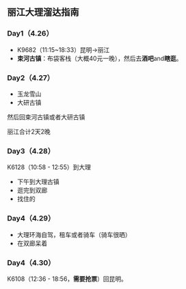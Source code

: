 ## 丽江大理溜达指南

### Day1（4.26）
* K9682（11:15~18:33）昆明->丽江
* **束河古镇**：布袋客栈（大概40元一晚），然后去**酒吧**and**瞎逛**。

### Day2（4.27）
* 玉龙雪山
* 大研古镇

然后回束河古镇或者大研古镇

丽江合计2天2晚

### Day3（4.28）
K6128（10:58 - 12:55）到大理
* 下午到大理古镇
* 逛完到双廊
* 找住的

### Day4（4.29）
* 大理环海自驾，租车或者骑车（骑车很晒）
* 在双廊呆着

### Day4（4.30）
K6108（12:36 - 18:56，**需要抢票**）回昆明。
